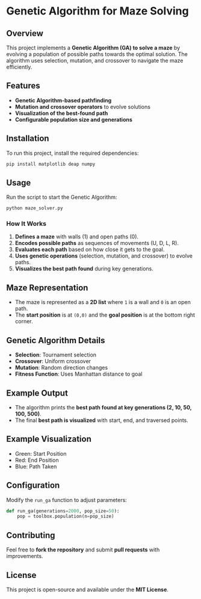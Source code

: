 # Genetic Algorithm for Maze Solving

## Overview
This project implements a **Genetic Algorithm (GA) to solve a maze** by evolving a population of possible paths towards the optimal solution. The algorithm uses selection, mutation, and crossover to navigate the maze efficiently.

## Features
- **Genetic Algorithm-based pathfinding**
- **Mutation and crossover operators** to evolve solutions
- **Visualization of the best-found path**
- **Configurable population size and generations**

## Installation
To run this project, install the required dependencies:

```bash
pip install matplotlib deap numpy
```

## Usage
Run the script to start the Genetic Algorithm:

```bash
python maze_solver.py
```

### **How It Works**
1. **Defines a maze** with walls (1) and open paths (0).
2. **Encodes possible paths** as sequences of movements (U, D, L, R).
3. **Evaluates each path** based on how close it gets to the goal.
4. **Uses genetic operations** (selection, mutation, and crossover) to evolve paths.
5. **Visualizes the best path found** during key generations.

## Maze Representation
- The maze is represented as a **2D list** where `1` is a wall and `0` is an open path.
- The **start position** is at `(0,0)` and the **goal position** is at the bottom right corner.

## Genetic Algorithm Details
- **Selection**: Tournament selection
- **Crossover**: Uniform crossover
- **Mutation**: Random direction changes
- **Fitness Function**: Uses Manhattan distance to goal

## Example Output
- The algorithm prints the **best path found at key generations (2, 10, 50, 100, 500)**.
- The final **best path is visualized** with start, end, and traversed points.

## Example Visualization
- Green: Start Position
- Red: End Position
- Blue: Path Taken

## Configuration
Modify the `run_ga` function to adjust parameters:

```python
def run_ga(generations=2000, pop_size=50):
    pop = toolbox.population(n=pop_size)
```

## Contributing
Feel free to **fork the repository** and submit **pull requests** with improvements.

## License
This project is open-source and available under the **MIT License**.

